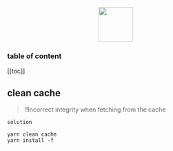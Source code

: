 <div align="center">
  <img src="https://iconape.com/wp-content/files/ub/352181/png/yarn-logo.png" width="80"/>
</div>

<h3>table of content</h3>

[[toc]]

## clean cache

> !!Incorrect integrity when fetching from the cache

`solution`

```
yarn clean cache
yarn install -f
```
